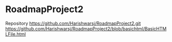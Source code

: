# RoadmapProject2
Repository 
https://github.com/Harishwarsj/RoadmapProject2.git
https://github.com/Harishwarsj/RoadmapProject2/blob/basichtml/BasicHTMLFile.html
